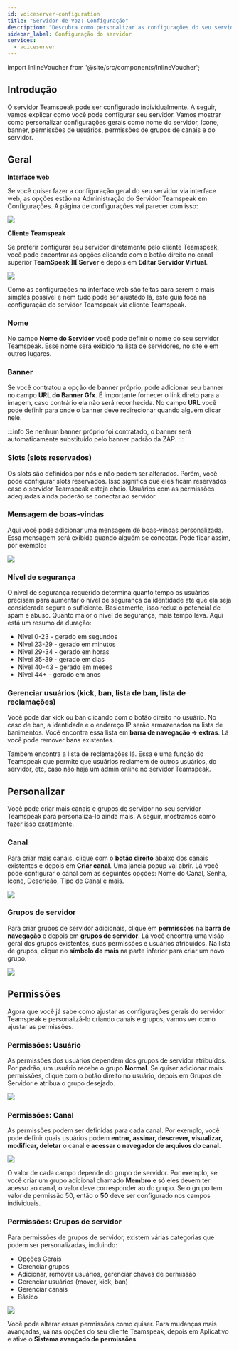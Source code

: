 ```yaml
---
id: voiceserver-configuration
title: "Servidor de Voz: Configuração"
description: "Descubra como personalizar as configurações do seu servidor Teamspeak para uma experiência única e gerenciamento otimizado → Saiba mais agora"
sidebar_label: Configuração do servidor
services:
  - voiceserver
---
```


import InlineVoucher from '@site/src/components/InlineVoucher';

## Introdução

O servidor Teamspeak pode ser configurado individualmente. A seguir, vamos explicar como você pode configurar seu servidor. Vamos mostrar como personalizar configurações gerais como nome do servidor, ícone, banner, permissões de usuários, permissões de grupos de canais e do servidor.

<InlineVoucher />

## Geral

**Interface web**

Se você quiser fazer a configuração geral do seu servidor via interface web, as opções estão na Administração do Servidor Teamspeak em Configurações. A página de configurações vai parecer com isso:

![](https://screensaver01.zap-hosting.com/index.php/s/fLYXn5sx38BBC92/preview)


**Cliente Teamspeak**

Se preferir configurar seu servidor diretamente pelo cliente Teamspeak, você pode encontrar as opções clicando com o botão direito no canal superior **TeamSpeak ]I[ Server** e depois em **Editar Servidor Virtual**.

![](https://screensaver01.zap-hosting.com/index.php/s/epQ2qzRiex9BmpE/preview)


Como as configurações na interface web são feitas para serem o mais simples possível e nem tudo pode ser ajustado lá, este guia foca na configuração do servidor Teamspeak via cliente Teamspeak.



### Nome

No campo **Nome do Servidor** você pode definir o nome do seu servidor Teamspeak. Esse nome será exibido na lista de servidores, no site e em outros lugares.



### Banner

Se você contratou a opção de banner próprio, pode adicionar seu banner no campo **URL do Banner Gfx**. É importante fornecer o link direto para a imagem, caso contrário ela não será reconhecida. No campo **URL** você pode definir para onde o banner deve redirecionar quando alguém clicar nele.

:::info
Se nenhum banner próprio foi contratado, o banner será automaticamente substituído pelo banner padrão da ZAP.
:::



### Slots (slots reservados)

Os slots são definidos por nós e não podem ser alterados. Porém, você pode configurar slots reservados. Isso significa que eles ficam reservados caso o servidor Teamspeak esteja cheio. Usuários com as permissões adequadas ainda poderão se conectar ao servidor.



### Mensagem de boas-vindas

Aqui você pode adicionar uma mensagem de boas-vindas personalizada. Essa mensagem será exibida quando alguém se conectar. Pode ficar assim, por exemplo:

![](https://screensaver01.zap-hosting.com/index.php/s/AWFcf4HHJ7jesdc/preview)


### Nível de segurança

O nível de segurança requerido determina quanto tempo os usuários precisam para aumentar o nível de segurança da identidade até que ela seja considerada segura o suficiente. Basicamente, isso reduz o potencial de spam e abuso. Quanto maior o nível de segurança, mais tempo leva. Aqui está um resumo da duração:

- Nível 0-23 - gerado em segundos
- Nível 23-29 - gerado em minutos
- Nível 29-34 - gerado em horas
- Nível 35-39 - gerado em dias
- Nível 40-43 - gerado em meses
- Nível 44+ - gerado em anos



### Gerenciar usuários (kick, ban, lista de ban, lista de reclamações)

Você pode dar kick ou ban clicando com o botão direito no usuário. No caso de ban, a identidade e o endereço IP serão armazenados na lista de banimentos. Você encontra essa lista em **barra de navegação -> extras**. Lá você pode remover bans existentes.

Também encontra a lista de reclamações lá. Essa é uma função do Teamspeak que permite que usuários reclamem de outros usuários, do servidor, etc, caso não haja um admin online no servidor Teamspeak.



## Personalizar

Você pode criar mais canais e grupos de servidor no seu servidor Teamspeak para personalizá-lo ainda mais. A seguir, mostramos como fazer isso exatamente.


### Canal

Para criar mais canais, clique com o **botão direito** abaixo dos canais existentes e depois em **Criar canal**. Uma janela popup vai abrir. Lá você pode configurar o canal com as seguintes opções: Nome do Canal, Senha, Ícone, Descrição, Tipo de Canal e mais.



![](https://screensaver01.zap-hosting.com/index.php/s/Bkx2q69a5ceNiyD/preview)


### Grupos de servidor

Para criar grupos de servidor adicionais, clique em **permissões** na **barra de navegação** e depois em **grupos de servidor**. Lá você encontra uma visão geral dos grupos existentes, suas permissões e usuários atribuídos. Na lista de grupos, clique no **símbolo de mais** na parte inferior para criar um novo grupo.



![](https://screensaver01.zap-hosting.com/index.php/s/QqcaaRse6kLNwPQ/preview)


## Permissões

Agora que você já sabe como ajustar as configurações gerais do servidor Teamspeak e personalizá-lo criando canais e grupos, vamos ver como ajustar as permissões.



### Permissões: Usuário

As permissões dos usuários dependem dos grupos de servidor atribuídos. Por padrão, um usuário recebe o grupo **Normal**. Se quiser adicionar mais permissões, clique com o botão direito no usuário, depois em Grupos de Servidor e atribua o grupo desejado.

![](https://screensaver01.zap-hosting.com/index.php/s/sXG3qFXXJXc6Kjr/preview)

### Permissões: Canal

As permissões podem ser definidas para cada canal. Por exemplo, você pode definir quais usuários podem **entrar, assinar, descrever, visualizar, modificar, deletar** o canal e **acessar o navegador de arquivos do canal**.


![](https://screensaver01.zap-hosting.com/index.php/s/9sCRd7NgMNHy9Do/preview)



O valor de cada campo depende do grupo de servidor. Por exemplo, se você criar um grupo adicional chamado **Membro** e só eles devem ter acesso ao canal, o valor deve corresponder ao do grupo. Se o grupo tem valor de permissão 50, então o **50** deve ser configurado nos campos individuais.



### Permissões: Grupos de servidor

Para permissões de grupos de servidor, existem várias categorias que podem ser personalizadas, incluindo:

- Opções Gerais
- Gerenciar grupos
- Adicionar, remover usuários, gerenciar chaves de permissão
- Gerenciar usuários (mover, kick, ban)
- Gerenciar canais
- Básico


![](https://screensaver01.zap-hosting.com/index.php/s/RxcYJCsar7C3KnM/preview)



Você pode alterar essas permissões como quiser. Para mudanças mais avançadas, vá nas opções do seu cliente Teamspeak, depois em Aplicativo e ative o **Sistema avançado de permissões**.


<InlineVoucher />